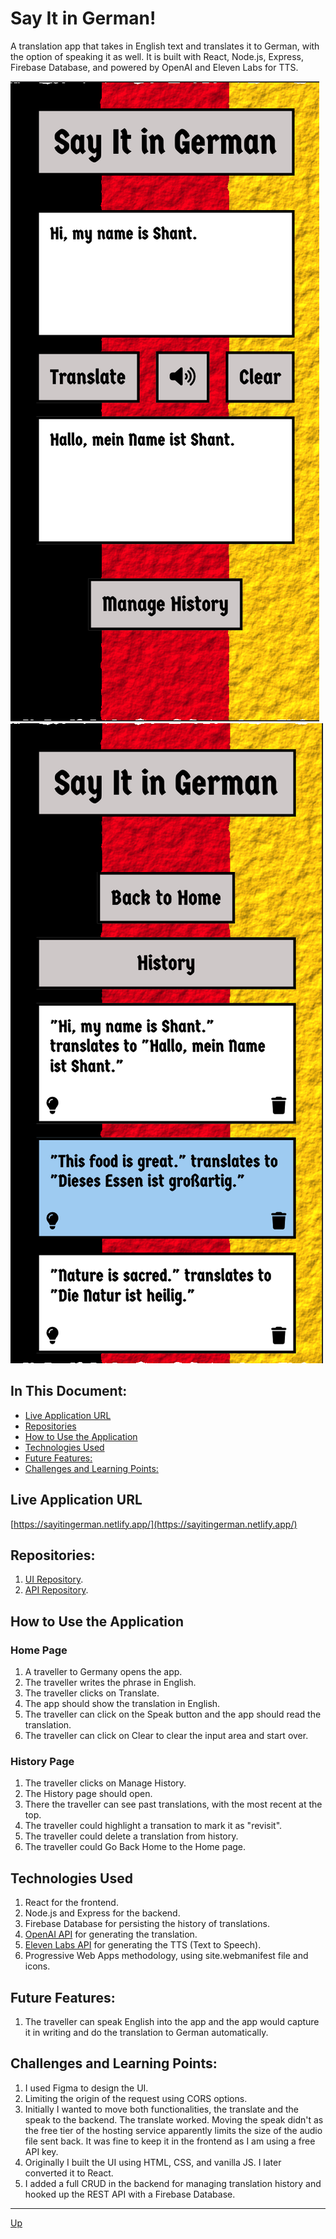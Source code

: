 # Say It in German!
A translation app that takes in English text and translates it to German, with the option of speaking it as well. It is built with React, Node.js, Express, Firebase Database, and powered by OpenAI and Eleven Labs for TTS. 

![home-page](images/home-page.png "Home Page")
![history-page](images/history-page.png "History Page")

## In This Document:
- [Live Application URL](#live-application-url)
- [Repositories](#repositories)
- [How to Use the Application](#how-to-use-the-application)
- [Technologies Used](#technologies-used)
- [Future Features:](#future-features)
- [Challenges and Learning Points:](#challenges-and-learning-points)

## Live Application URL
[https://sayitingerman.netlify.app/](https://sayitingerman.netlify.app/)

## Repositories:
1. [UI Repository](https://github.com/shantdashjian/say-it-in-german-ui).
2. [API Repository](https://github.com/shantdashjian/say-it-in-german-api).
   

## How to Use the Application
### Home Page
1. A traveller to Germany opens the app.
2. The traveller writes the phrase in English.
3. The traveller clicks on Translate.
4. The app should show the translation in English.
5. The traveller can click on the Speak button and the app should read the translation.
6. The traveller can click on Clear to clear the input area and start over.
   
### History Page
1. The traveller clicks on Manage History.
2. The History page should open.
3. There the traveller can see past translations, with the most recent at the top.
4. The traveller could highlight a transation to mark it as "revisit".
5. The traveller could delete a translation from history.
6. The traveller could Go Back Home to the Home page.


## Technologies Used
1. React for the frontend.
2. Node.js and Express for the backend.
3. Firebase Database for persisting the history of translations.
4. [OpenAI API](https://platform.openai.com/docs/introduction/overview) for generating the translation.
5. [Eleven Labs API](https://elevenlabs.io/docs/api-reference/text-to-speech) for generating the TTS (Text to Speech).
6. Progressive Web Apps methodology, using site.webmanifest file and icons.

## Future Features:
1. The traveller can speak English into the app and the app would capture it in writing and do the translation to German automatically. 

## Challenges and Learning Points:
1. I used Figma to design the UI.
2. Limiting the origin of the request using CORS options.
3. Initially I wanted to move both functionalities, the translate and the speak to the backend. The translate worked. Moving the speak didn't as the free tier of the hosting service apparently limits the size of the audio file sent back. It was fine to keep it in the frontend as I am using a free API key.
4. Originally I built the UI using HTML, CSS, and vanilla JS. I later converted it to React.
5. I added a full CRUD in the backend for managing translation history and hooked up the REST API with a Firebase Database.
<hr>

[Up](README.md)
